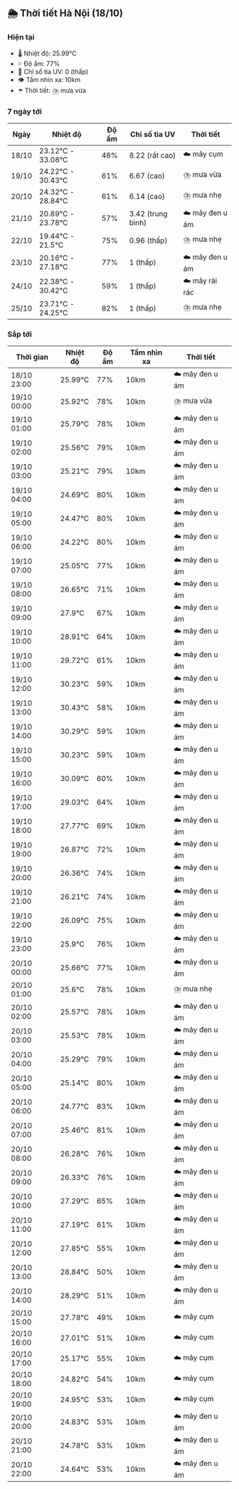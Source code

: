 ## 🌦️ Thời tiết Hà Nội (18/10)

### Hiện tại

- 🌡️ Nhiệt độ: 25.99℃
- 💦 Độ ẩm: 77%
- 🌟 Chỉ số tia UV: 0 (thấp)
- 👁️ Tầm nhìn xa: 10km
- ☂️ Thời tiết: ⛈️ mưa vừa

### 7 ngày tới

| Ngày | Nhiệt độ | Độ ẩm | Chỉ số tia UV | Thời tiết |
| --- | --- | --- | --- | --- |
| 18/10 | 23.12℃ - 33.08℃ | 48% | 8.22 (rất cao) | ☁️ mây cụm |
| 19/10 | 24.22℃ - 30.43℃ | 61% | 6.67 (cao) | ⛈️ mưa vừa |
| 20/10 | 24.32℃ - 28.84℃ | 61% | 6.14 (cao) | ⛈️ mưa nhẹ |
| 21/10 | 20.89℃ - 23.78℃ | 57% | 3.42 (trung bình) | ☁️ mây đen u ám |
| 22/10 | 19.44℃ - 21.5℃ | 75% | 0.96 (thấp) | ⛈️ mưa nhẹ |
| 23/10 | 20.16℃ - 27.18℃ | 77% | 1 (thấp) | ☁️ mây đen u ám |
| 24/10 | 22.38℃ - 30.42℃ | 59% | 1 (thấp) | ☁️ mây rải rác |
| 25/10 | 23.71℃ - 24.25℃ | 82% | 1 (thấp) | ⛈️ mưa nhẹ |

### Sắp tới

| Thời gian | Nhiệt độ | Độ ẩm | Tầm nhìn xa | Thời tiết |
| --- | --- | --- | --- | --- |
| 18/10 23:00 | 25.99℃ | 77% | 10km | ☁️ mây đen u ám |
| 19/10 00:00 | 25.92℃ | 78% | 10km | ⛈️ mưa vừa |
| 19/10 01:00 | 25.79℃ | 78% | 10km | ☁️ mây đen u ám |
| 19/10 02:00 | 25.56℃ | 79% | 10km | ☁️ mây đen u ám |
| 19/10 03:00 | 25.21℃ | 79% | 10km | ☁️ mây đen u ám |
| 19/10 04:00 | 24.69℃ | 80% | 10km | ☁️ mây đen u ám |
| 19/10 05:00 | 24.47℃ | 80% | 10km | ☁️ mây đen u ám |
| 19/10 06:00 | 24.22℃ | 80% | 10km | ☁️ mây đen u ám |
| 19/10 07:00 | 25.05℃ | 77% | 10km | ☁️ mây đen u ám |
| 19/10 08:00 | 26.65℃ | 71% | 10km | ☁️ mây đen u ám |
| 19/10 09:00 | 27.9℃ | 67% | 10km | ☁️ mây đen u ám |
| 19/10 10:00 | 28.91℃ | 64% | 10km | ☁️ mây đen u ám |
| 19/10 11:00 | 29.72℃ | 61% | 10km | ☁️ mây đen u ám |
| 19/10 12:00 | 30.23℃ | 59% | 10km | ☁️ mây đen u ám |
| 19/10 13:00 | 30.43℃ | 58% | 10km | ☁️ mây đen u ám |
| 19/10 14:00 | 30.29℃ | 59% | 10km | ☁️ mây đen u ám |
| 19/10 15:00 | 30.23℃ | 59% | 10km | ☁️ mây đen u ám |
| 19/10 16:00 | 30.09℃ | 60% | 10km | ☁️ mây đen u ám |
| 19/10 17:00 | 29.03℃ | 64% | 10km | ☁️ mây đen u ám |
| 19/10 18:00 | 27.77℃ | 69% | 10km | ☁️ mây đen u ám |
| 19/10 19:00 | 26.87℃ | 72% | 10km | ☁️ mây đen u ám |
| 19/10 20:00 | 26.36℃ | 74% | 10km | ☁️ mây đen u ám |
| 19/10 21:00 | 26.21℃ | 74% | 10km | ☁️ mây đen u ám |
| 19/10 22:00 | 26.09℃ | 75% | 10km | ☁️ mây đen u ám |
| 19/10 23:00 | 25.9℃ | 76% | 10km | ☁️ mây đen u ám |
| 20/10 00:00 | 25.66℃ | 77% | 10km | ☁️ mây đen u ám |
| 20/10 01:00 | 25.6℃ | 78% | 10km | ⛈️ mưa nhẹ |
| 20/10 02:00 | 25.57℃ | 78% | 10km | ☁️ mây đen u ám |
| 20/10 03:00 | 25.53℃ | 78% | 10km | ☁️ mây đen u ám |
| 20/10 04:00 | 25.29℃ | 79% | 10km | ☁️ mây đen u ám |
| 20/10 05:00 | 25.14℃ | 80% | 10km | ☁️ mây đen u ám |
| 20/10 06:00 | 24.77℃ | 83% | 10km | ☁️ mây đen u ám |
| 20/10 07:00 | 25.46℃ | 81% | 10km | ☁️ mây đen u ám |
| 20/10 08:00 | 26.28℃ | 76% | 10km | ☁️ mây đen u ám |
| 20/10 09:00 | 26.33℃ | 76% | 10km | ☁️ mây đen u ám |
| 20/10 10:00 | 27.29℃ | 65% | 10km | ☁️ mây đen u ám |
| 20/10 11:00 | 27.19℃ | 61% | 10km | ☁️ mây đen u ám |
| 20/10 12:00 | 27.85℃ | 55% | 10km | ☁️ mây đen u ám |
| 20/10 13:00 | 28.84℃ | 50% | 10km | ☁️ mây đen u ám |
| 20/10 14:00 | 28.29℃ | 51% | 10km | ☁️ mây đen u ám |
| 20/10 15:00 | 27.78℃ | 49% | 10km | ☁️ mây cụm |
| 20/10 16:00 | 27.01℃ | 51% | 10km | ☁️ mây cụm |
| 20/10 17:00 | 25.17℃ | 55% | 10km | ☁️ mây cụm |
| 20/10 18:00 | 24.82℃ | 54% | 10km | ☁️ mây cụm |
| 20/10 19:00 | 24.95℃ | 53% | 10km | ☁️ mây cụm |
| 20/10 20:00 | 24.83℃ | 53% | 10km | ☁️ mây đen u ám |
| 20/10 21:00 | 24.78℃ | 53% | 10km | ☁️ mây đen u ám |
| 20/10 22:00 | 24.64℃ | 53% | 10km | ☁️ mây đen u ám |
